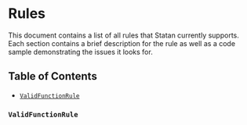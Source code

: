 # Rules

This document contains a list of all rules that Statan currently supports. Each section contains a brief description for the rule as well as a code sample demonstrating the issues it looks for.

## Table of Contents

* [`ValidFunctionRule`](#valid-function-rule)

### `ValidFunctionRule`